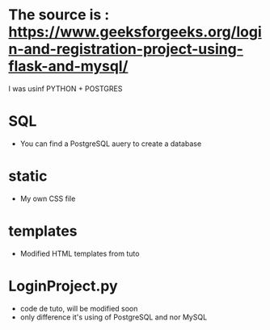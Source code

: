 # The source is : https://www.geeksforgeeks.org/login-and-registration-project-using-flask-and-mysql/
I was usinf PYTHON + POSTGRES
# SQL
- You can find a PostgreSQL auery to create a database

# static
- My own CSS file

# templates
- Modified HTML templates from tuto

# LoginProject.py
- code de tuto, will be modified soon
- only difference it's using of PostgreSQL and nor MySQL

